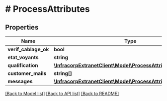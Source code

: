 # # ProcessAttributes

## Properties

Name | Type | Description | Notes
------------ | ------------- | ------------- | -------------
**verif_cablage_ok** | **bool** |  | [optional]
**etat_voyants** | **string** |  | [optional]
**qualification** | [**\InfracorpExtranetClient\Model\ProcessAttributesQualification**](ProcessAttributesQualification.md) |  | [optional]
**customer_mails** | **string[]** |  | [optional]
**messages** | [**\InfracorpExtranetClient\Model\ProcessAttributesMessages**](ProcessAttributesMessages.md) |  | [optional]

[[Back to Model list]](../../README.md#models) [[Back to API list]](../../README.md#endpoints) [[Back to README]](../../README.md)
